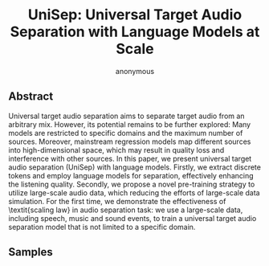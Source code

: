 # <center> UniSep: Universal Target Audio Separation with Language Models at Scale </center>

<center> anonymous </center>


## Abstract
Universal target audio separation aims to separate target audio from an arbitrary mix. However, its potential remains to be further explored: Many models are restricted to specific domains and the maximum number of sources. Moreover, mainstream regression models map different sources into high-dimensional space, which may result in quality loss and interference with other sources. In this paper, we present universal target audio separation (UniSep) with language models. Firstly, we extract discrete tokens and employ language models for separation, effectively enhancing the listening quality. Secondly, we propose a novel pre-training strategy to utilize large-scale audio data, which reducing the efforts of large-scale data simulation. For the first time, we demonstrate the effectiveness of \textit{scaling law} in audio separation task: we use a large-scale data, including speech, music and sound events, to train a universal target audio separation model that is not limited to a specific domain. 


## Samples


